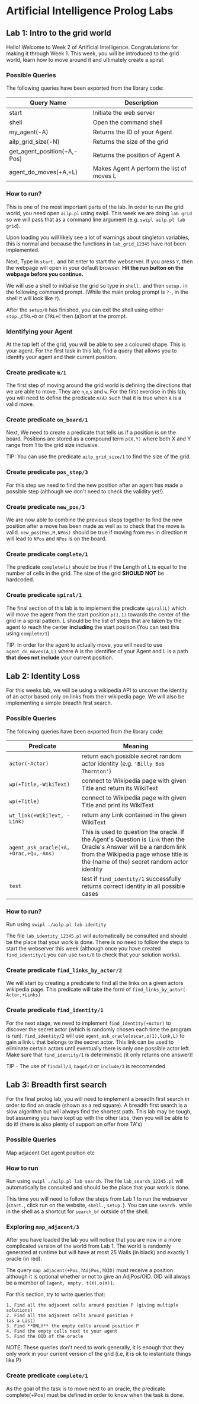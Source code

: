 # Artificial Intelligence Prolog Labs

## Lab 1: Intro to the grid world

Hello! Welcome to Week 2 of Artificial Intelligence. Congratulations for making it through Week 1. This week, you will be introduced to the grid world, learn how to move around it and ultimately create a spiral.

### Possible Queries 

The following queries have been exported from the library code:

| Query Name                  | Description                               |
|-----------------------------|-------------------------------------------|
| start                       | Initiate the web server                   |
| shell                       | Open the command shell                    |
| my_agent(-A)                | Returns the ID of your Agent              |
| ailp_grid_size(-N)          | Returns the size of the grid              |
| get_agent_position(+A,-Pos) | Returns the position of Agent A           |
| agent_do_moves(+A,+L)       | Makes Agent A perform the list of moves L |

### How to run?

This is one of the most important parts of the lab. In order to run the grid world, you need open `ailp.pl` using swipl. This week we are doing `lab grid` so we will pass that as a command line argument (e.g. `swipl ailp.pl lab grid`).
 
Upon loading you will likely see a lot of warnings
about singleton variables, this is normal and because the functions in `lab_grid_12345` have not been implemented. 

Next, Type in `start.` and hit enter to start the webserver. If you press `Y`, then the webpage will open in your default browser. **Hit the run button on the webpage before you continue.**

We will use a shell to initialise the grid so type in `shell.` and then `setup.` in the following command prompt. (While the main prolog prompt is `?-`, in the shell it will look like `?`).

After the `setup/0` has finished, you can exit the shell using either `stop.`,`CTRL+D` or `CTRL+C` then (a)bort at the prompt.

### Identifying your Agent

At the top left of the grid, you will be able to see a coloured shape. This is your agent. For the first task in this lab, find a query that allows you to identify your agent and their current position.

### Create predicate `m/1`

The first step of moving around the grid world is defining the directions that we are able to move. They are `n`,`e`,`s` and `w`. For the first exercise in this lab, you will need to define the predicate `m(A)` such that it is true when `A` is a valid move.

### Create predicate `on_board/1`

Next, We need to create a predicate that tells us if a position is on the board. Positions are stored as a compound term `p(X,Y)` where both X and Y range from 1 to the grid size inclusive.

TIP: You can use the predicate `ailp_grid_size/1` to find the size of the grid.

### Create predicate `pos_step/3`

For this step we need to find the new position after an agent has made a possible step (although we don't need to check the validity yet!).  

### Create predicate `new_pos/3`

We are now able to combine the previous steps together to find the new position after a move has been made as well as to check that the move is valid. `new_pos(Pos,M,NPos)` should be true if moving from `Pos` in direction `M` will lead to `NPos` and `NPos` is on the board.

### Create predicate `complete/1`

The predicate `complete(L)` should be true if the Length of L is equal to the number of cells in the grid. The size of the grid **SHOULD NOT** be hardcoded.

### Create predicate `spiral/1`

The final section of this lab is to implement the predicate `spiral(L)` which will move the agent from the start position `p(1,1)` towards the center of the grid in a spiral pattern. L should be the list of steps that are taken by the agent to reach the center **including** the start position (You can test this using `complete/1`) 

TIP: In order for the agent to actually move, you will need to use `agent_do_moves(A,L)` where A is the identifier of your Agent and L is a path **that does not include** your current position.
## Lab 2: Identity Loss

For this weeks lab, we will be using a wikipedia API to uncover the identity of an actor based only on links from their wikipedia page. We will also be implementing a simple breadth first search. 

### Possible Queries

The following queries have been exported from the library code:

| Predicate				   						| Meaning                                                               				|
|-----------------------------------------------|---------------------------------------------------------------------------------------|
| `actor(-Actor)`								| return each possible secret random actor identity  (e.g. `'Billy Bob Thornton'`)		|
| `wp(+Title,-WikiText)`					| connect to Wikipedia page with given Title and return its WikiText    				|
| `wp(+Title)`								| connect to Wikipedia page with given Title  and print its WikiText 					|
| `wt_link(+WikiText, -Link)`				| return any Link contained in the given WikiText										|
| `agent_ask_oracle(+A, +Orac,+Qu,-Ans)`| This is used to question the oracle. If the Agent's Question is `link` then the Oracle's Answer will be a random link from the Wikipedia page whose title is the (name of the) secret random actor identity |
| `test`										| test if `find_identity/1` successfully returns correct identity in all possible cases	|

### How to run?

Run using `swipl ./ailp.pl lab identity` 

The file `lab_identity_12345.pl` will automatically be consulted and should be the place that your work is done. There is no need to follow the steps to start the webserver this week (although once you have created `find_identity/1` you can use `test/0` to check that your solution works).

### Create predicate `find_links_by_actor/2`

We will start by creating a predicate to find all the links on a given actors wikipedia page. This predicate will take the form of `find_links_by_actor(-Actor,+Links)`


### Create predicate `find_identity/1`

For the next stage, we need to implement `find_identity(+Actor)` to discover the secret actor (which is randomly chosen each time the program is run). `find_identity/2` will use `agent_ask_oracle(oscar,o(1),link,L)` to gain a link `L` that belongs to the secret actor. This link can be used to eliminate certain actors until eventually there is only one possible actor left. Make sure that `find_identity/1` is deterministic (it only returns one answer)!

TIP - The use of `findall/3`, `bagof/3` or `include/3` is reccomended.

## Lab 3: Breadth first search

For the final prolog lab, you will need to implement a breadth first search in order to find an oracle (shown as a red square). A breadth first search is a slow algorithm but will always find the shortest path. This lab may be tough, but assuming you have kept up with the other labs, then you will be able to do it! (there is also plenty of support on offer from TA's)

### Possible Queries

Map adjacent
Get agent position
etc

### How to run

Run using `swipl ./ailp.pl lab search`. The file `lab_search_12345.pl` will automatically be consulted and should be the place that your work is done. 

This time you will need to follow the steps from Lab 1 to run the webserver (`start.`, click run on the website, `shell.`, `setup.`). You can use `search.` while in the shell as a shortcut for `search_bf` outside of the shell.

### Exploring `map_adjacent/3`

After you have loaded the lab you will notice that you are now in a more complicated version of the world from Lab 1. The world is randomly generated at runtime but will have at most 25 Walls (in black) and exactly 1 oracle (in red). 

The query `map_adjacent(+Pos,?AdjPos,?OID)` must receive a position although it is optional whether or not to give an AdjPos/OID. OID will always be a member of `[agent, empty, t(X),o(X)]`.

For this section, try to write queries that:
    
    1. Find all the adjacent cells around position P (giving multiple solutions)
    2. Find all the adjacent cells around position P
    (as a List) 
    3. Find **ONLY** the empty cells around position P
    4. Find the empty cells next to your agent
    5. Find the OID of the oracle

NOTE: These queries don't need to work generally, it is enough that they only work in your current version of the grid (i.e, it is ok to instantiate things like P)

### Create predicate `complete/1`

As the goal of the task is to move next to an oracle, the predicate complete(+Pos) must be defined in order to know when the task is done. 